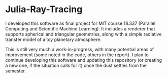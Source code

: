 # Julia-Ray-Tracing

I developed this software as final project for MIT course 18.337 (Parallel Computing and Scientific Machine Learning). It includes a renderer that supports spherical and triangular geometries, along with a simple radiative transfer model of a toy planetary atmosphere.

This is still very much a work-in-progress, with many potential areas of improvement (some noted in the code, others in the report). I plan to continue developing this software and updating this repository (or creating a new one, if the situation calls for it) once the dust settles from the semester.
